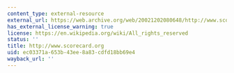 ```yaml
---
content_type: external-resource
external_url: https://web.archive.org/web/20021202080648/http://www.scorecard.org/
has_external_license_warning: true
license: https://en.wikipedia.org/wiki/All_rights_reserved
status: ''
title: http://www.scorecard.org
uid: ec03371a-653b-43ee-8a83-cdfd18bb69e4
wayback_url: ''
---
```

